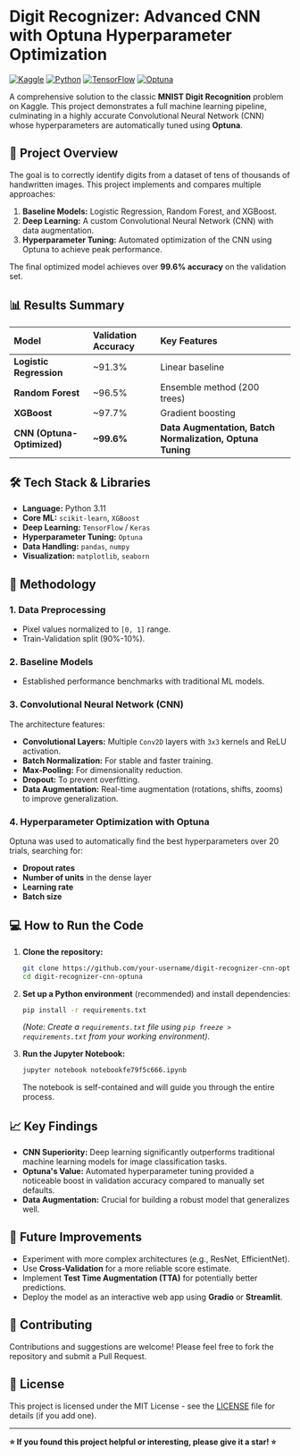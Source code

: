 # Digit Recognizer: Advanced CNN with Optuna Hyperparameter Optimization

[![Kaggle](https://img.shields.io/badge/Kaggle-Competition-20BEFF?logo=kaggle)](https://www.kaggle.com/competitions/digit-recognizer)
[![Python](https://img.shields.io/badge/Python-3.11+-blue?logo=python)](https://python.org)
[![TensorFlow](https://img.shields.io/badge/TensorFlow-2.15-FF6F00?logo=tensorflow)](https://tensorflow.org)
[![Optuna](https://img.shields.io/badge/Optuna-Hyperparameter%20Tuning-2B3B4A)](https://optuna.org)

A comprehensive solution to the classic **MNIST Digit Recognition** problem on Kaggle. This project demonstrates a full machine learning pipeline, culminating in a highly accurate Convolutional Neural Network (CNN) whose hyperparameters are automatically tuned using **Optuna**.

## 🚀 Project Overview

The goal is to correctly identify digits from a dataset of tens of thousands of handwritten images. This project implements and compares multiple approaches:
1.  **Baseline Models:** Logistic Regression, Random Forest, and XGBoost.
2.  **Deep Learning:** A custom Convolutional Neural Network (CNN) with data augmentation.
3.  **Hyperparameter Tuning:** Automated optimization of the CNN using Optuna to achieve peak performance.

The final optimized model achieves over **99.6% accuracy** on the validation set.

## 📊 Results Summary

| Model | Validation Accuracy | Key Features |
| :--- | :--- | :--- |
| **Logistic Regression** | ~91.3% | Linear baseline |
| **Random Forest** | ~96.5% | Ensemble method (200 trees) |
| **XGBoost** | ~97.7% | Gradient boosting |
| **CNN (Optuna-Optimized)** | **~99.6%** | **Data Augmentation, Batch Normalization, Optuna Tuning** |

## 🛠️ Tech Stack & Libraries

- **Language:** Python 3.11
- **Core ML:** `scikit-learn`, `XGBoost`
- **Deep Learning:** `TensorFlow` / `Keras`
- **Hyperparameter Tuning:** `Optuna`
- **Data Handling:** `pandas`, `numpy`
- **Visualization:** `matplotlib`, `seaborn`


## 🧪 Methodology

### 1. Data Preprocessing
- Pixel values normalized to `[0, 1]` range.
- Train-Validation split (90%-10%).

### 2. Baseline Models
- Established performance benchmarks with traditional ML models.

### 3. Convolutional Neural Network (CNN)
The architecture features:
- **Convolutional Layers:** Multiple `Conv2D` layers with `3x3` kernels and ReLU activation.
- **Batch Normalization:** For stable and faster training.
- **Max-Pooling:** For dimensionality reduction.
- **Dropout:** To prevent overfitting.
- **Data Augmentation:** Real-time augmentation (rotations, shifts, zooms) to improve generalization.

### 4. Hyperparameter Optimization with Optuna
Optuna was used to automatically find the best hyperparameters over 20 trials, searching for:
- **Dropout rates**
- **Number of units** in the dense layer
- **Learning rate**
- **Batch size**

## 💻 How to Run the Code

1.  **Clone the repository:**
    ```bash
    git clone https://github.com/your-username/digit-recognizer-cnn-optuna.git
    cd digit-recognizer-cnn-optuna
    ```

2.  **Set up a Python environment** (recommended) and install dependencies:
    ```bash
    pip install -r requirements.txt
    ```
    *(Note: Create a `requirements.txt` file using `pip freeze > requirements.txt` from your working environment)*.

3.  **Run the Jupyter Notebook:**
    ```bash
    jupyter notebook notebookfe79f5c666.ipynb
    ```
    The notebook is self-contained and will guide you through the entire process.

## 📈 Key Findings

- **CNN Superiority:** Deep learning significantly outperforms traditional machine learning models for image classification tasks.
- **Optuna's Value:** Automated hyperparameter tuning provided a noticeable boost in validation accuracy compared to manually set defaults.
- **Data Augmentation:** Crucial for building a robust model that generalizes well.

## 🔮 Future Improvements

- Experiment with more complex architectures (e.g., ResNet, EfficientNet).
- Use **Cross-Validation** for a more reliable score estimate.
- Implement **Test Time Augmentation (TTA)** for potentially better predictions.
- Deploy the model as an interactive web app using **Gradio** or **Streamlit**.

## 🤝 Contributing

Contributions and suggestions are welcome! Please feel free to fork the repository and submit a Pull Request.

## 📄 License

This project is licensed under the MIT License - see the [LICENSE](LICENSE) file for details (if you add one).

---

**⭐ If you found this project helpful or interesting, please give it a star! ⭐**
